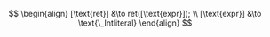 $$
\begin{align}
[\text{ret}] &\to ret([\text{expr}]);
\\
[\text{expr}] &\to \text{\_Intliteral}
\end{align}
$$